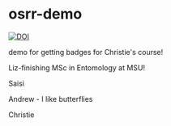 # osrr-demo

[![DOI](https://zenodo.org/badge/19213/acabunoc/osrr-demo-test-rename.svg)](https://zenodo.org/badge/latestdoi/19213/acabunoc/osrr-demo-test-rename)


demo for getting badges for Christie's course!


Liz-finishing MSc in Entomology at MSU! 

Saisi

Andrew - I like butterflies

Christie
